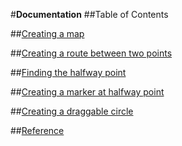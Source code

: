 #**Documentation**
##Table of Contents

##[Creating a map](create_map.md)

##[Creating a route between two points](create_route.md)

##[Finding the halfway point](find_halfway_point.md)

##[Creating a marker at halfway point](create_marker.md)

##[Creating a draggable circle](create_circle_overlay.md)

##[Reference](_reference.md)

